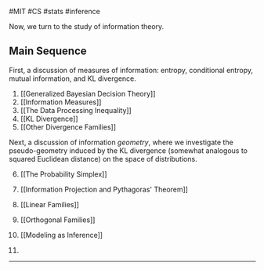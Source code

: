 #MIT #CS #stats #inference 

Now, we turn to the study of information theory. 

## Main Sequence

First, a discussion of measures of information: entropy, conditional entropy, mutual information, and KL divergence. 

1. [[Generalized Bayesian Decision Theory]]
2. [[Information Measures]]
3. [[The Data Processing Inequality]]
4. [[KL Divergence]]
5. [[Other Divergence Families]]

Next, a discussion of information *geometry*, where we investigate the pseudo-geometry induced by the KL divergence (somewhat analogous to squared Euclidean distance) on the space of distributions.

6. [[The Probability Simplex]]
7. [[Information Projection and Pythagoras' Theorem]]
8. [[Linear Families]]
9. [[Orthogonal Families]]

10. [[Modeling as Inference]]
11. 

---
